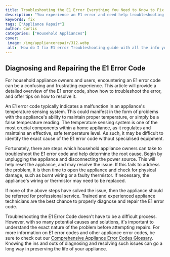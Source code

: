 ```yaml
---
title: Troubleshooting the E1 Error Everything You Need to Know to Fix it
description: "You experience an E1 error and need help troubleshooting This blog post has everything you need to know about identifying and fixing the E1 error"
keywords: fix
tags: ["Appliance Repair"]
author: Curtis
categories: ["Household Appliances"]
cover: 
 image: /img/appliancerepair/312.webp
 alt: 'How do I fix E1 error Troubleshooting guide with all the info you need to get your device running again'
---
```

## Diagnosing and Repairing the E1 Error Code
For household appliance owners and users, encountering an E1 error code can be a confusing and frustrating experience. This article will provide a detailed overview of the E1 error code, show how to troubleshoot the error, and offer tips on how to resolve it. 

An E1 error code typically indicates a malfunction in an appliance's temperature sensing system. This could manifest in the form of problems with the appliance's ability to maintain proper temperature, or simply be a false temperature reading. The temperature sensing system is one of the most crucial components within a home appliance, as it regulates and maintains an effective, safe temperature level. As such, it may be difficult to identify the exact cause of the E1 error code without specialised equipment.

Fortunately, there are steps which household appliance owners can take to troubleshoot the E1 error code and help determine the root cause. Begin by unplugging the appliance and disconnecting the power source. This will help reset the appliance, and may resolve the issue. If this fails to address the problem, it is then time to open the appliance and check for physical damage, such as burnt wiring or a faulty thermistor. If necessary, the appliance's wiring or thermistor may need to be replaced.

If none of the above steps have solved the issue, then the appliance should be referred for professional service. Trained and experienced appliance technicians are the best chance to properly diagnose and repair the E1 error code.

Troubleshooting the E1 Error Code doesn't have to be a difficult process. However, with so many potential causes and solutions, it's important to understand the exact nature of the problem before attempting repairs. For more information on E1 error codes and other appliance error codes, be sure to check out our [Comprehensive Appliance Error Codes Glossary](./error-codes/). Knowing the ins and outs of diagnosing and resolving such issues can go a long way in preserving the life of your appliance.
